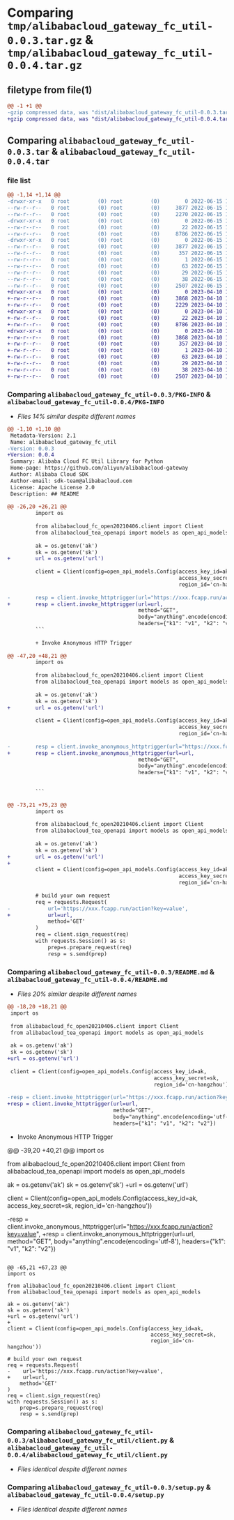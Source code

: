 # Comparing `tmp/alibabacloud_gateway_fc_util-0.0.3.tar.gz` & `tmp/alibabacloud_gateway_fc_util-0.0.4.tar.gz`

## filetype from file(1)

```diff
@@ -1 +1 @@
-gzip compressed data, was "dist/alibabacloud_gateway_fc_util-0.0.3.tar", last modified: Wed Jun 15 10:33:02 2022, max compression
+gzip compressed data, was "dist/alibabacloud_gateway_fc_util-0.0.4.tar", last modified: Mon Apr 10 13:03:58 2023, max compression
```

## Comparing `alibabacloud_gateway_fc_util-0.0.3.tar` & `alibabacloud_gateway_fc_util-0.0.4.tar`

### file list

```diff
@@ -1,14 +1,14 @@
-drwxr-xr-x   0 root         (0) root         (0)        0 2022-06-15 10:33:02.000000 alibabacloud_gateway_fc_util-0.0.3/
--rw-r--r--   0 root         (0) root         (0)     3877 2022-06-15 10:33:02.000000 alibabacloud_gateway_fc_util-0.0.3/PKG-INFO
--rw-r--r--   0 root         (0) root         (0)     2270 2022-06-15 10:33:02.000000 alibabacloud_gateway_fc_util-0.0.3/README.md
-drwxr-xr-x   0 root         (0) root         (0)        0 2022-06-15 10:33:02.000000 alibabacloud_gateway_fc_util-0.0.3/alibabacloud_gateway_fc_util/
--rw-r--r--   0 root         (0) root         (0)       22 2022-06-15 10:33:02.000000 alibabacloud_gateway_fc_util-0.0.3/alibabacloud_gateway_fc_util/__init__.py
--rw-r--r--   0 root         (0) root         (0)     8786 2022-06-15 10:33:02.000000 alibabacloud_gateway_fc_util-0.0.3/alibabacloud_gateway_fc_util/client.py
-drwxr-xr-x   0 root         (0) root         (0)        0 2022-06-15 10:33:02.000000 alibabacloud_gateway_fc_util-0.0.3/alibabacloud_gateway_fc_util.egg-info/
--rw-r--r--   0 root         (0) root         (0)     3877 2022-06-15 10:33:02.000000 alibabacloud_gateway_fc_util-0.0.3/alibabacloud_gateway_fc_util.egg-info/PKG-INFO
--rw-r--r--   0 root         (0) root         (0)      357 2022-06-15 10:33:02.000000 alibabacloud_gateway_fc_util-0.0.3/alibabacloud_gateway_fc_util.egg-info/SOURCES.txt
--rw-r--r--   0 root         (0) root         (0)        1 2022-06-15 10:33:02.000000 alibabacloud_gateway_fc_util-0.0.3/alibabacloud_gateway_fc_util.egg-info/dependency_links.txt
--rw-r--r--   0 root         (0) root         (0)       63 2022-06-15 10:33:02.000000 alibabacloud_gateway_fc_util-0.0.3/alibabacloud_gateway_fc_util.egg-info/requires.txt
--rw-r--r--   0 root         (0) root         (0)       29 2022-06-15 10:33:02.000000 alibabacloud_gateway_fc_util-0.0.3/alibabacloud_gateway_fc_util.egg-info/top_level.txt
--rw-r--r--   0 root         (0) root         (0)       38 2022-06-15 10:33:02.000000 alibabacloud_gateway_fc_util-0.0.3/setup.cfg
--rw-r--r--   0 root         (0) root         (0)     2507 2022-06-15 10:33:02.000000 alibabacloud_gateway_fc_util-0.0.3/setup.py
+drwxr-xr-x   0 root         (0) root         (0)        0 2023-04-10 13:03:58.000000 alibabacloud_gateway_fc_util-0.0.4/
+-rw-r--r--   0 root         (0) root         (0)     3868 2023-04-10 13:03:58.000000 alibabacloud_gateway_fc_util-0.0.4/PKG-INFO
+-rw-r--r--   0 root         (0) root         (0)     2229 2023-04-10 13:03:57.000000 alibabacloud_gateway_fc_util-0.0.4/README.md
+drwxr-xr-x   0 root         (0) root         (0)        0 2023-04-10 13:03:58.000000 alibabacloud_gateway_fc_util-0.0.4/alibabacloud_gateway_fc_util/
+-rw-r--r--   0 root         (0) root         (0)       22 2023-04-10 13:03:57.000000 alibabacloud_gateway_fc_util-0.0.4/alibabacloud_gateway_fc_util/__init__.py
+-rw-r--r--   0 root         (0) root         (0)     8786 2023-04-10 13:03:57.000000 alibabacloud_gateway_fc_util-0.0.4/alibabacloud_gateway_fc_util/client.py
+drwxr-xr-x   0 root         (0) root         (0)        0 2023-04-10 13:03:58.000000 alibabacloud_gateway_fc_util-0.0.4/alibabacloud_gateway_fc_util.egg-info/
+-rw-r--r--   0 root         (0) root         (0)     3868 2023-04-10 13:03:58.000000 alibabacloud_gateway_fc_util-0.0.4/alibabacloud_gateway_fc_util.egg-info/PKG-INFO
+-rw-r--r--   0 root         (0) root         (0)      357 2023-04-10 13:03:58.000000 alibabacloud_gateway_fc_util-0.0.4/alibabacloud_gateway_fc_util.egg-info/SOURCES.txt
+-rw-r--r--   0 root         (0) root         (0)        1 2023-04-10 13:03:58.000000 alibabacloud_gateway_fc_util-0.0.4/alibabacloud_gateway_fc_util.egg-info/dependency_links.txt
+-rw-r--r--   0 root         (0) root         (0)       63 2023-04-10 13:03:58.000000 alibabacloud_gateway_fc_util-0.0.4/alibabacloud_gateway_fc_util.egg-info/requires.txt
+-rw-r--r--   0 root         (0) root         (0)       29 2023-04-10 13:03:58.000000 alibabacloud_gateway_fc_util-0.0.4/alibabacloud_gateway_fc_util.egg-info/top_level.txt
+-rw-r--r--   0 root         (0) root         (0)       38 2023-04-10 13:03:58.000000 alibabacloud_gateway_fc_util-0.0.4/setup.cfg
+-rw-r--r--   0 root         (0) root         (0)     2507 2023-04-10 13:03:57.000000 alibabacloud_gateway_fc_util-0.0.4/setup.py
```

### Comparing `alibabacloud_gateway_fc_util-0.0.3/PKG-INFO` & `alibabacloud_gateway_fc_util-0.0.4/PKG-INFO`

 * *Files 14% similar despite different names*

```diff
@@ -1,10 +1,10 @@
 Metadata-Version: 2.1
 Name: alibabacloud_gateway_fc_util
-Version: 0.0.3
+Version: 0.0.4
 Summary: Alibaba Cloud FC Util Library for Python
 Home-page: https://github.com/aliyun/alibabacloud-gateway
 Author: Alibaba Cloud SDK
 Author-email: sdk-team@alibabacloud.com
 License: Apache License 2.0
 Description: ## README
         
@@ -26,20 +26,21 @@
         import os
         
         from alibabacloud_fc_open20210406.client import Client
         from alibabacloud_tea_openapi import models as open_api_models
         
         ak = os.getenv('ak')
         sk = os.getenv('sk')
+        url = os.getenv('url')
         
         client = Client(config=open_api_models.Config(access_key_id=ak,
                                                       access_key_secret=sk,
                                                       region_id='cn-hangzhou'))
         
-        resp = client.invoke_httptrigger(url="https://xxx.fcapp.run/action?key=value",
+        resp = client.invoke_httptrigger(url=url,
                                          method="GET", 
                                          body="anything".encode(encoding='utf-8'),
                                          headers={"k1": "v1", "k2": "v2"})
         ```
         
         + Invoke Anonymous HTTP Trigger
         
@@ -47,20 +48,21 @@
         import os
         
         from alibabacloud_fc_open20210406.client import Client
         from alibabacloud_tea_openapi import models as open_api_models
         
         ak = os.getenv('ak')
         sk = os.getenv('sk')
+        url = os.getenv('url')
         
         client = Client(config=open_api_models.Config(access_key_id=ak,
                                                       access_key_secret=sk,
                                                       region_id='cn-hangzhou'))
         
-        resp = client.invoke_anonymous_httptrigger(url="https://xxx.fcapp.run/action?key=value",
+        resp = client.invoke_anonymous_httptrigger(url=url,
                                          method="GET", 
                                          body="anything".encode(encoding='utf-8'),
                                          headers={"k1": "v1", "k2": "v2"})
         
         
         ```
         
@@ -73,21 +75,23 @@
         import os
         
         from alibabacloud_fc_open20210406.client import Client
         from alibabacloud_tea_openapi import models as open_api_models
         
         ak = os.getenv('ak')
         sk = os.getenv('sk')
+        url = os.getenv('url')
+        
         client = Client(config=open_api_models.Config(access_key_id=ak,
                                                       access_key_secret=sk,
                                                       region_id='cn-hangzhou'))
         
         # build your own request
         req = requests.Request(
-            url='https://xxx.fcapp.run/action?key=value',
+            url=url,
             method='GET'
         )
         req = client.sign_request(req)
         with requests.Session() as s:
             prep=s.prepare_request(req)
             resp = s.send(prep)
```

### Comparing `alibabacloud_gateway_fc_util-0.0.3/README.md` & `alibabacloud_gateway_fc_util-0.0.4/README.md`

 * *Files 20% similar despite different names*

```diff
@@ -18,20 +18,21 @@
 import os
 
 from alibabacloud_fc_open20210406.client import Client
 from alibabacloud_tea_openapi import models as open_api_models
 
 ak = os.getenv('ak')
 sk = os.getenv('sk')
+url = os.getenv('url')
 
 client = Client(config=open_api_models.Config(access_key_id=ak,
                                               access_key_secret=sk,
                                               region_id='cn-hangzhou'))
 
-resp = client.invoke_httptrigger(url="https://xxx.fcapp.run/action?key=value",
+resp = client.invoke_httptrigger(url=url,
                                  method="GET", 
                                  body="anything".encode(encoding='utf-8'),
                                  headers={"k1": "v1", "k2": "v2"})
 ```
 
 + Invoke Anonymous HTTP Trigger
 
@@ -39,20 +40,21 @@
 import os
 
 from alibabacloud_fc_open20210406.client import Client
 from alibabacloud_tea_openapi import models as open_api_models
 
 ak = os.getenv('ak')
 sk = os.getenv('sk')
+url = os.getenv('url')
 
 client = Client(config=open_api_models.Config(access_key_id=ak,
                                               access_key_secret=sk,
                                               region_id='cn-hangzhou'))
 
-resp = client.invoke_anonymous_httptrigger(url="https://xxx.fcapp.run/action?key=value",
+resp = client.invoke_anonymous_httptrigger(url=url,
                                  method="GET", 
                                  body="anything".encode(encoding='utf-8'),
                                  headers={"k1": "v1", "k2": "v2"})
 
 
 ```
 
@@ -65,21 +67,23 @@
 import os
 
 from alibabacloud_fc_open20210406.client import Client
 from alibabacloud_tea_openapi import models as open_api_models
 
 ak = os.getenv('ak')
 sk = os.getenv('sk')
+url = os.getenv('url')
+
 client = Client(config=open_api_models.Config(access_key_id=ak,
                                               access_key_secret=sk,
                                               region_id='cn-hangzhou'))
 
 # build your own request
 req = requests.Request(
-    url='https://xxx.fcapp.run/action?key=value',
+    url=url,
     method='GET'
 )
 req = client.sign_request(req)
 with requests.Session() as s:
     prep=s.prepare_request(req)
     resp = s.send(prep)
```

### Comparing `alibabacloud_gateway_fc_util-0.0.3/alibabacloud_gateway_fc_util/client.py` & `alibabacloud_gateway_fc_util-0.0.4/alibabacloud_gateway_fc_util/client.py`

 * *Files identical despite different names*

### Comparing `alibabacloud_gateway_fc_util-0.0.3/setup.py` & `alibabacloud_gateway_fc_util-0.0.4/setup.py`

 * *Files identical despite different names*

